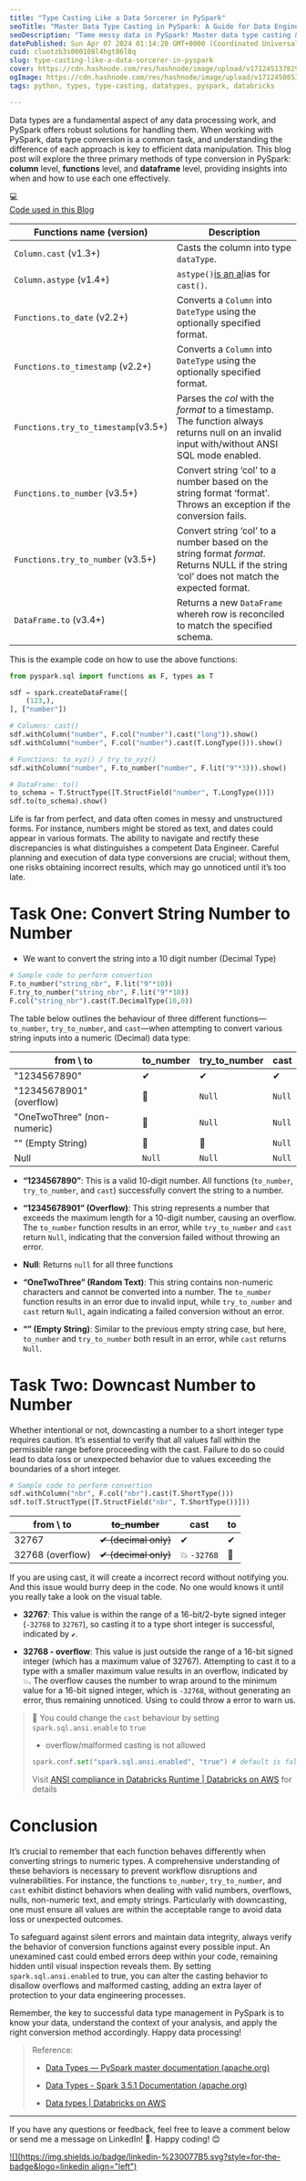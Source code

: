 ```yaml
---
title: "Type Casting Like a Data Sorcerer in PySpark"
seoTitle: "Master Data Type Casting in PySpark: A Guide for Data Engineer"
seoDescription: "Tame messy data in PySpark! Master data type casting & ensure data integrity."
datePublished: Sun Apr 07 2024 01:14:20 GMT+0000 (Coordinated Universal Time)
cuid: cluotzb3s000108l4hgt86l0q
slug: type-casting-like-a-data-sorcerer-in-pyspark
cover: https://cdn.hashnode.com/res/hashnode/image/upload/v1712451378295/0708c0a1-ef58-4524-b837-e7c794c2c9a0.png
ogImage: https://cdn.hashnode.com/res/hashnode/image/upload/v1712450853337/5009bb7e-2895-4993-bf0a-c0ba72938330.png
tags: python, types, type-casting, datatypes, pyspark, databricks

---
```


Data types are a fundamental aspect of any data processing work, and PySpark offers robust solutions for handling them. When working with PySpark, data type conversion is a common task, and understanding the difference of each approach is key to efficient data manipulation. This blog post will explore the three primary methods of type conversion in PySpark: **column** level, **functions** level, and **dataframe** level, providing insights into when and how to use each one effectively.

<div data-node-type="callout">
<div data-node-type="callout-emoji">💻</div>
<div data-node-type="callout-text"><a target="_blank" rel="noopener noreferrer nofollow" href="https://colab.research.google.com/drive/15DmzhloHINpuC9T3snYmF3XFXnSF8ARH?usp=sharing" style="pointer-events: none">Code used in this Blog</a></div>
</div>

| Functions name (version) | Description |
| --- | --- |
| `Column.cast` (v1.3+) | Casts the column into type `dataType`. |
| `Column.astype` (v1.4+) | `astype()`[is an al](https://spark.apache.org/docs/latest/api/python/reference/pyspark.sql/api/pyspark.sql.Column.astype.html?highlight=column%20astype#pyspark.sql.Column.astype)ias for `cast()`. |
| `Functions.to_date` (v2.2+) | Converts a `Column` into `DateType` using the optionally specified format. |
| `Functions.to_timestamp` (v2.2+) | Converts a `Column` into `DateType` using the optionally specified format. |
| `Functions.try_to_timestamp`(v3.5+) | Parses the <cite>col</cite> with the <cite>format</cite> to a timestamp. The function always returns null on an invalid input with/without ANSI SQL mode enabled. |
| `Functions.to_number` (v3.5+) | Convert string ‘col’ to a number based on the string format ‘format’. Throws an exception if the conversion fails. |
| `Functions.try_to_number` (v3.5+) | Convert string ‘col’ to a number based on the string format <cite>format</cite>. Returns NULL if the string ‘col’ does not match the expected format. |
| `DataFrame.to` (v3.4+) | Returns a new `DataFrame` whereh row is reconciled to match the specified schema. |

This is the example code on how to use the above functions:

```python
from pyspark.sql import functions as F, types as T

sdf = spark.createDataFrame([
    (123,),
], ["number"])

# Columns: cast()
sdf.withColumn("number", F.col("number").cast("long")).show()
sdf.withColumn("number", F.col("number").cast(T.LongType())).show()

# Functions: to_xyz() / try_to_xyz()
sdf.withColumn("number", F.to_number("number", F.lit("9"*3))).show()

# DataFrame: to()
to_schema = T.StructType([T.StructField("number", T.LongType())])
sdf.to(to_schema).show()
```

Life is far from perfect, and data often comes in messy and unstructured forms. For instance, numbers might be stored as text, and dates could appear in various formats. The ability to navigate and rectify these discrepancies is what distinguishes a competent Data Engineer. Careful planning and execution of data type conversions are crucial; without them, one risks obtaining incorrect results, which may go unnoticed until it’s too late.

# Task One: Convert String Number to Number

* We want to convert the string into a 10 digit number (Decimal Type)
    

```python
# Sample code to perform convertion
F.to_number("string_nbr", F.lit("9"*10))
F.try_to_number("string_nbr", F.lit("9"*10))
F.col("string_nbr").cast(T.DecimalType(10,0))
```

The table below outlines the behaviour of three different functions—`to_number`, `try_to_number`, and `cast`—when attempting to convert various string inputs into a numeric (Decimal) data type:

| from \\ to | to\_number | try\_to\_number | cast |
| --- | --- | --- | --- |
| "1234567890" | ✔ | ✔ | ✔ |
| "12345678901" (overflow) | 🚫 | `Null` | `Null` |
| "OneTwoThree" (non-numeric) | 🚫 | `Null` | `Null` |
| "" (Empty String) | 🚫 | 🚫 | `Null` |
| Null | `Null` | `Null` | `Null` |

* **“1234567890”**: This is a valid 10-digit number. All functions (`to_number`, `try_to_number`, and `cast`) successfully convert the string to a number.
    
* **“12345678901” (Overflow)**: This string represents a number that exceeds the maximum length for a 10-digit number, causing an overflow. The `to_number` function results in an error, while `try_to_number` and `cast` return `Null`, indicating that the conversion failed without throwing an error.
    
* **Null**: Returns `null` for all three functions
    
* **“OneTwoThree” (Random Text)**: This string contains non-numeric characters and cannot be converted into a number. The `to_number` function results in an error due to invalid input, while `try_to_number` and `cast` return `Null`, again indicating a failed conversion without an error.
    
* **“” (Empty String)**: Similar to the previous empty string case, but here, `to_number` and `try_to_number` both result in an error, while `cast` returns `Null`.
    

# Task Two: Downcast Number to Number

Whether intentional or not, downcasting a number to a short integer type requires caution. It’s essential to verify that all values fall within the permissible range before proceeding with the cast. Failure to do so could lead to data loss or unexpected behavior due to values exceeding the boundaries of a short integer.

```python
# Sample code to perform convertion
sdf.withColumn("nbr", F.col("nbr").cast(T.ShortType()))
sdf.to(T.StructType([T.StructField("nbr", T.ShortType())]))
```

| from \\ to | <s>to_number</s> | cast | to |
| --- | --- | --- | --- |
| 32767 | <s>✔ (decimal only)</s> | ✔ | ✔ |
| 32768 (overflow) | <s>✔ (decimal only)</s> | 💥 `-32768` | 🚫 |

If you are using cast, it will create a incorrect record without notifying you. And this issue would burry deep in the code. No one would knows it until you really take a look on the visual table.

* **32767**: This value is within the range of a 16-bit/2-byte signed integer (`-32768` to `32767`), so casting it to a type short integer is successful, indicated by `✔`.
    
* **32768 - overflow**: This value is just outside the range of a 16-bit signed integer (which has a maximum value of 32767). Attempting to cast it to a type with a smaller maximum value results in an overflow, indicated by `💥`. The overflow causes the number to wrap around to the minimum value for a 16-bit signed integer, which is `-32768`, without generating an error, thus remaining unnoticed. Using `to` could throw a error to warn us.
    

> 🔴 You could change the `cast` behaviour by setting `spark.sql.ansi.enable` to `true`
> 
> * overflow/malformed casting is not allowed
>     
> 
> ```python
> spark.conf.set("spark.sql.ansi.enabled", "true") # default is false
> ```
> 
> Visit [ANSI compliance in Databricks Runtime | Databricks on AWS](https://docs.databricks.com/en/sql/language-manual/sql-ref-ansi-compliance.html) for details

# Conclusion

It’s crucial to remember that each function behaves differently when converting strings to numeric types. A comprehensive understanding of these behaviors is necessary to prevent workflow disruptions and vulnerabilities. For instance, the functions `to_number`, `try_to_number`, and `cast` exhibit distinct behaviors when dealing with valid numbers, overflows, nulls, non-numeric text, and empty strings. Particularly with downcasting, one must ensure all values are within the acceptable range to avoid data loss or unexpected outcomes.

To safeguard against silent errors and maintain data integrity, always verify the behavior of conversion functions against every possible input. An unexamined cast could embed errors deep within your code, remaining hidden until visual inspection reveals them. By setting `spark.sql.ansi.enabled` to true, you can alter the casting behavior to disallow overflows and malformed casting, adding an extra layer of protection to your data engineering processes.

Remember, the key to successful data type management in PySpark is to know your data, understand the context of your analysis, and apply the right conversion method accordingly. Happy data processing!

> Reference:
> 
> * [Data Types — PySpark master documentation (apache.org)](https://spark.apache.org/docs/latest/api/python/reference/pyspark.sql/data_types.html)
>     
> * [Data Types - Spark 3.5.1 Documentation (apache.org)](https://spark.apache.org/docs/latest/sql-ref-datatypes.html#)
>     
> * [Data types | Databricks on AWS](https://docs.databricks.com/en/sql/language-manual/sql-ref-datatypes.html#language-python)
>     

---

If you have any questions or feedback, feel free to leave a comment below or send me a message on LinkedIn! 📩. Happy coding! 😊

[![](https://img.shields.io/badge/linkedin-%230077B5.svg?style=for-the-badge&logo=linkedin align="left")](https://www.linkedin.com/in/cenzwong/)